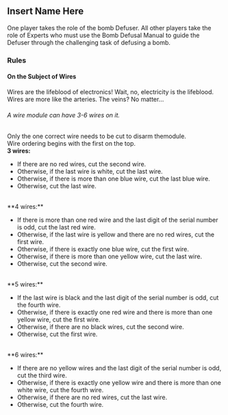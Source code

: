 ## Insert Name Here
One player takes the role of the bomb Defuser. All other players take the role of Experts who must use the Bomb Defusal Manual to guide the Defuser through the challenging task of defusing a bomb.

### Rules
#### On the Subject of Wires
Wires are the lifeblood of electronics! Wait, no, electricity is the lifeblood.
<br>
Wires are more like the arteries. The veins? No matter…

 ###### A wire module can have 3-6 wires on it.
Only the one correct wire needs to be cut to disarm themodule.
<br>
Wire ordering begins with the first on the top.
<br>
**3 wires:**

* If there are no red wires, cut the second wire.
* Otherwise, if the last wire is white, cut the last wire.
* Otherwise, if there is more than one blue wire, cut the last blue wire.
* Otherwise, cut the last wire.
<br>
**4 wires:**

* If there is more than one red wire and the last digit of the serial number is odd, cut the last red wire.
* Otherwise, if the last wire is yellow and there are no red wires, cut the first wire.
* Otherwise, if there is exactly one blue wire, cut the first wire.
* Otherwise, if there is more than one yellow wire, cut the last wire.
* Otherwise, cut the second wire.
<br>
**5 wires:**

* If the last wire is black and the last digit of the serial number is odd, cut the fourth wire.
* Otherwise, if there is exactly one red wire and there is more than one yellow wire, cut the first wire.
* Otherwise, if there are no black wires, cut the second wire.
* Otherwise, cut the first wire.
<br>
**6 wires:**

* If there are no yellow wires and the last digit of the serial number is odd, cut the third wire.
* Otherwise, if there is exactly one yellow wire and there is more than one white wire, cut the fourth wire.
* Otherwise, if there are no red wires, cut the last wire.
* Otherwise, cut the fourth wire.
